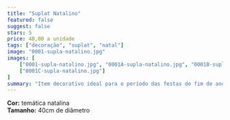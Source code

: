 ```yaml
---
title: "Suplat Natalino"
featured: false
suggest: false
stars: 5
price: 40,00 a unidade
tags: ["decoração", "suplat", "natal"]
image: "0001-supla-natalino.jpg"
images: [
    ["0001-supla-natalino.jpg", "0001A-supla-natalino.jpg", "0001B-supla-natalino.jpg"],
    ["0001C-supla-natalino.jpg"]
]
summary: "Item decorativo ideal para o período das festas de fim de ano."
---
```


**Cor:** temática natalina  
**Tamanho:** 40cm de diâmetro  